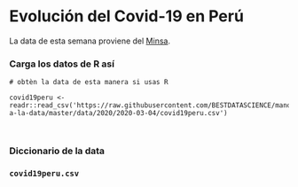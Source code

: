 # Evolución del Covid-19 en Perú

La data de esta semana proviene del [Minsa](https://www.gob.pe/minsa).


### Carga los datos de R así

```{r}
# obtèn la data de esta manera si usas R

covid19peru <- readr::read_csv('https://raw.githubusercontent.com/BESTDATASCIENCE/manos-a-la-data/master/data/2020/2020-03-04/covid19peru.csv')



```

### Diccionario de la data

### `covid19peru.csv`

